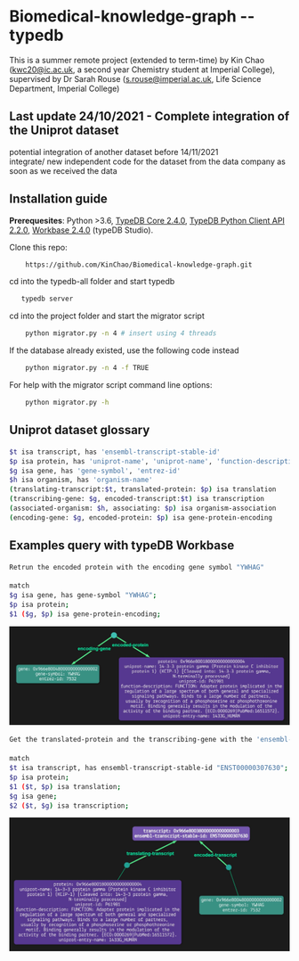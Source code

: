 # Biomedical-knowledge-graph -- typedb
This is a summer remote project (extended to term-time) by Kin Chao (kwc20@ic.ac.uk, a second year Chemistry student at Imperial College), supervised by Dr Sarah Rouse (s.rouse@imperial.ac.uk, Life Science Department, Imperial College)

## Last update 24/10/2021 - Complete integration of the Uniprot dataset
potential integration of another dataset before 14/11/2021 <br/>
integrate/ new independent code for the dataset from the data company as soon as we received the data 
## Installation guide
**Prerequesites**: Python >3.6, [TypeDB Core 2.4.0](https://vaticle.com/download#core), [TypeDB Python Client API 2.2.0](https://docs.vaticle.com/docs/client-api/python), [Workbase 2.4.0](https://vaticle.com/download#workbase) (typeDB Studio).

Clone this repo:
```bash 
    https://github.com/KinChao/Biomedical-knowledge-graph.git
```
cd into the typedb-all folder and start typedb
```bash 
   typedb server
```
cd into the project folder and start the migrator script

```bash
    python migrator.py -n 4 # insert using 4 threads
```
If the database already existed, use the following code instead

```bash
    python migrator.py -n 4 -f TRUE
```
For help with the migrator script command line options:

```bash
    python migrator.py -h
```

## Uniprot dataset glossary

```bash
$t isa transcript, has 'ensembl-transcript-stable-id' 
$p isa protein, has 'uniprot-name', 'uniprot-name', 'function-description', 'uniprot-entry-name'
$g isa gene, has 'gene-symbol', 'entrez-id' 
$h isa organism, has 'organism-name' 
(translating-transcript:$t, translated-protein: $p) isa translation 
(transcribing-gene: $g, encoded-transcript:$t) isa transcription 
(associated-organism: $h, associating: $p) isa organism-association 
(encoding-gene: $g, encoded-protein: $p) isa gene-protein-encoding 

```

## Examples query with typeDB Workbase
```bash
Retrun the encoded protein with the encoding gene symbol "YWHAG"

match
$g isa gene, has gene-symbol "YWHAG";
$p isa protein;
$1 ($g, $p) isa gene-protein-encoding;
```

![Query 1](Images/1.JPG)

```bash
Get the translated-protein and the transcribing-gene with the 'ensembl-transcript-stable-id' of 'ENST00000307630'

match
$t isa transcript, has ensembl-transcript-stable-id "ENST00000307630";
$p isa protein;
$1 ($t, $p) isa translation; 
$g isa gene;
$2 ($t, $g) isa transcription;
```
![Query 2](Images/2.JPG)
